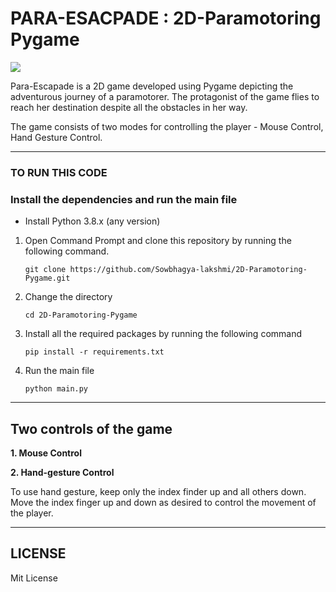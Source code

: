 # PARA-ESACPADE : 2D-Paramotoring Pygame

![](https://github.com/Sowbhagya-lakshmi/2D-Paramotoring-Pygame/blob/game-integration/Images_wiki/ICON.png)

Para-Escapade is a 2D game developed using Pygame depicting the adventurous journey of a paramotorer. The protagonist of the game flies to reach her destination despite all the obstacles in her way.

The game consists of two modes for controlling the player - Mouse Control, Hand Gesture Control.

***

### **TO RUN THIS CODE**

### Install the dependencies and run the main file

* Install Python 3.8.x (any version)

1. Open Command Prompt and clone this repository by running the following command.
      
       git clone https://github.com/Sowbhagya-lakshmi/2D-Paramotoring-Pygame.git

2. Change the directory
      
       cd 2D-Paramotoring-Pygame

3. Install all the required packages by running the following command 
       
       pip install -r requirements.txt
       
4. Run the main file

       python main.py 

***
## Two controls of the game

**1. Mouse Control**

**2. Hand-gesture Control**

To use hand gesture, keep only the index finder up and all others down. Move the index finger up and down as desired to control the movement of the player.  

***
## LICENSE

Mit License


